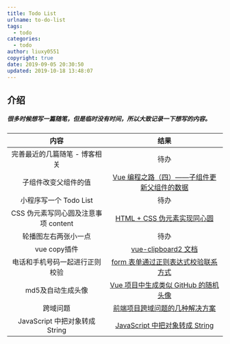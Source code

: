 ```yaml
---
title: Todo List
urlname: to-do-list
tags:
  - todo
categories:
  - todo
author: liuxy0551
copyright: true
date: 2019-09-05 20:30:50
updated: 2019-10-18 13:48:07
---
```


## 介绍

##### 很多时候想写一篇随笔，但是临时没有时间，所以大致记录一下想写的内容。
<!--more-->


| 内容 | 结果 |
| :----: | :----: |
| 完善最近的几篇随笔 - 博客相关 | 待办 |
| 子组件改变父组件的值 | [Vue 编程之路（四）——子组件更新父组件的数据](https://liuxianyu.cn/article/child-update-parent.html) |
| 小程序写一个 Todo List | 待办 |
| CSS 伪元素写同心圆及注意事项 content | [HTML + CSS 伪元素实现同心圆](https://liuxianyu.cn/article/CSS-concentric-circles.html) |
| 轮播图左右两张小一点 | 待办 |
| vue copy插件 | [vue-clipboard2 文档](https://github.com/Inndy/vue-clipboard2#install) |
| 电话和手机号码一起进行正则校验 | [form 表单通过正则表达式校验联系方式](https://liuxianyu.cn/article/telephone-mobile-check.html) |
| md5及自动生成头像 | [Vue 项目中生成类似 GitHub 的随机头像](https://liuxianyu.cn/article/access-control-allow-origin.html) |
| 跨域问题 | [前端项目跨域问题的几种解决方案](https://liuxianyu.cn/article/random-avatar-md5.html) |
| JavaScript 中把对象转成 String | [JavaScript 中把对象转成 String](https://liuxianyu.cn/article/js-object-string.html) |
